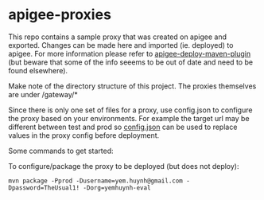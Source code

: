 # apigee-proxies

This repo contains a sample proxy that was created on apigee and exported.  Changes can be made here and imported (ie. deployed) to apigee.  For more information please refer to [apigee-deploy-maven-plugin](https://github.com/apigee/apigee-deploy-maven-plugin) (but beware that some of the info seeems to be out of date and need to be found elsewhere).

Make note of the directory structure of this project.  The proxies themselves are under /gateway/*

Since there is only one set of files for a proxy, use config.json to configure the proxy based on your environments.  For example the target url may be different between test and prod so [config.json](https://github.com/yemhuynh/apigee-proxies/blob/master/src/gateway/categories/config.json) can be used to replace values in the proxy config before deployment.

Some commands to get started:

To configure/package the proxy to be deployed (but does not deploy):
```
mvn package -Pprod -Dusername=yem.huynh@gmail.com -Dpassword=TheUsual1! -Dorg=yemhuynh-eval
```
